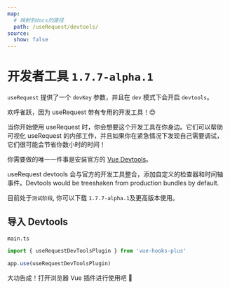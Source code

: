 ```yaml
---
map:
  # 映射到docs的路径
  path: /useRequest/devtools/
source:
  show: false
---
```


# 开发者工具 `1.7.7-alpha.1`

`useRequest` 提供了一个 `devKey` 参数，并且在 `dev` 模式下会开启 `devtools`。

欢呼雀跃，因为 useRequest 带有专用的开发工具！😍

当你开始使用 useRequest 时，你会想要这个开发工具在你身边。它们可以帮助可视化 useRequest 的内部工作，并且如果你在紧急情况下发现自己需要调试，它们很可能会节省你数小时的时间！

你需要做的唯一一件事是安装官方的 [Vue Devtools](https://devtools.vuejs.org/guide/installation.html)。

useRequest devtools 会与官方的开发工具整合，添加自定义的检查器和时间轴事件。Devtools would be treeshaken from production bundles by default.

目前处于`测试阶段`, 你可以下载 `1.7.7-alpha.1`及更高版本使用。

## 导入 Devtools

`main.ts`

```typescript
import { useRequestDevToolsPlugin } from 'vue-hooks-plus'

app.use(useRequestDevToolsPlugin)
```

大功告成！打开浏览器 Vue 插件进行使用吧 🍺
